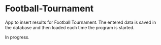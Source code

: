 # Football-Tournament

App to insert results for Football Tournament. The entered data is saved in the database and then loaded each time the program is started.

In progress.
